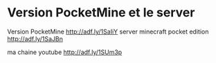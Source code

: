 # Version PocketMine et le server 
Version PocketMine http://adf.ly/1SaIiY
server minecraft pocket edition http://adf.ly/1SaJBn

ma chaine youtube http://adf.ly/1SUm3p

